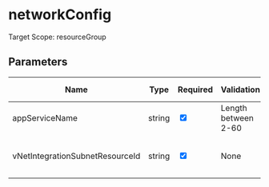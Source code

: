 ﻿# networkConfig

Target Scope: resourceGroup

## Parameters
| Name | Type | Required | Validation | Default value | Description |
| -- |  -- | -- | -- | -- | -- |
| appServiceName | string | <input type="checkbox" checked> | Length between 2-60 | <pre></pre> | The name of the appservice/webapp/logicapp/functionapp to VNet integrate. |
| vNetIntegrationSubnetResourceId | string | <input type="checkbox" checked> | None | <pre></pre> | The resource id of the subnet where to integrate the appservice/webapp/logicapp/functionapp into. |
